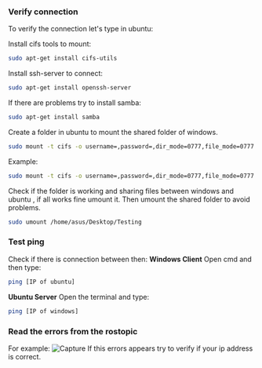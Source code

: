 ### Verify connection
To verify the connection let's type in ubuntu:

Install cifs tools to mount:
```bash
sudo apt-get install cifs-utils
```
Install ssh-server to connect:
```bash
sudo apt-get install openssh-server
```
If there are problems try to install samba:
```bash
sudo apt-get install samba
```
Create a folder in ubuntu to mount the shared folder of windows.
```bash
sudo mount -t cifs -o username=,password=,dir_mode=0777,file_mode=0777 //[IP_address]/[Name of the shared folder] [Path of the folder in ubuntu]
```
Example:
```bash
sudo mount -t cifs -o username=,password=,dir_mode=0777,file_mode=0777 //192.168.2.237/Testing /home/asus/Desktop/Test
```
Check if the folder is working and sharing files between windows and ubuntu , if all works fine umount it.
Then umount the shared folder to avoid problems.
```bash
sudo umount /home/asus/Desktop/Testing 
```
### Test ping
Check if there is connection between then:
**Windows Client**
Open cmd and then type:
```bash
ping [IP of ubuntu]
```
**Ubuntu Server**
Open the terminal and type:
```bash
ping [IP of windows]
```
### Read the errors from the rostopic
For example:
![Capture](https://user-images.githubusercontent.com/59718261/89586680-c8970d00-d805-11ea-96fe-e9953742bbca.PNG)
If this errors appears try to verify if your ip address is correct.
